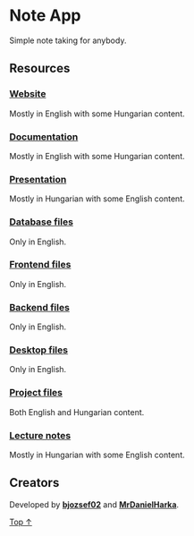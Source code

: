 # Note App

Simple note taking for anybody.

## Resources

### [Website](https://note-app.harka.com)

Mostly in English with some Hungarian content.

### [Documentation](https://github.com/MrDanielHarka/note-app/blob/main/docs/project/documentation.md)

Mostly in English with some Hungarian content.

### [Presentation](https://motyar.github.io/markshow/?source=https://raw.githubusercontent.com/MrDanielHarka/note-app/main/docs/project/presentation.md#/)

Mostly in Hungarian with some English content.

### [Database files](https://github.com/MrDanielHarka/note-app/tree/main/database)

Only in English.

### [Frontend files](https://github.com/MrDanielHarka/note-app/tree/main/frontend)

Only in English.

### [Backend files](https://github.com/MrDanielHarka/note-app/tree/main/backend)

Only in English.

### [Desktop files](https://github.com/MrDanielHarka/note-app/tree/main/desktop)

Only in English.

### [Project files](https://github.com/MrDanielHarka/note-app/tree/main/docs/project)

Both English and Hungarian content.

### [Lecture notes](https://github.com/MrDanielHarka/note-app/blob/main/docs/project/notes.md)

Mostly in Hungarian with some English content.

<!-- ### [Explanation video]()

Mostly in Hungarian with some English content. -->

## Creators

Developed by **[bjozsef02](https://github.com/bjozsef02)** and **[MrDanielHarka](https://github.com/MrDanielHarka)**.

[Top ↑](#note-app)
